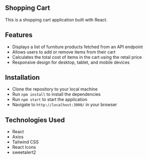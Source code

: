## Shopping Cart

This is a shopping cart application built with React.

## Features
- Displays a list of furniture products fetched from an API endpoint
- Allows users to add or remove items from their cart
- Calculates the total cost of items in the cart using the retail price
- Responsive design for desktop, tablet, and mobile devices

## Installation

- Clone the repository to your local machine
- Run `npm install` to install the dependencies
- Run `npm start` to start the application
- Navigate to `http://localhost:3000/` in your browser

## Technologies Used

- React
- Axios
- Tailwind CSS
- React Icons
- sweetalert2